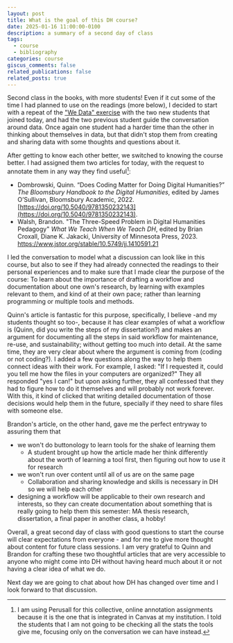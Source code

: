 ```yaml
---
layout: post
title: What is the goal of this DH course?
date: 2025-01-16 11:00:00-0100
description: a summary of a second day of class
tags:
  - course
  - bibliography
categories: course
giscus_comments: false
related_publications: false
related_posts: true
---
```

Second class in the books, with more students! Even if it cut some of the time I had planned to use on the readings (more below), I decided to start with a repeat of the ["We Data" exercise](https://jenniferisasi.github.io/blog/2025/first-day-of-class/) with the two new students that joined today, and had the two previous student guide the conversation around data. Once again one student had a harder time than the other in thinking about themselves in data, but that didn't stop them from creating and sharing data with some thoughts and questions about it. 

After getting to know each other better, we switched to knowing the course better. I had assigned them two articles for today, with the request to annotate them in any way they find useful[^1]: 
- Dombrowski, Quinn. “Does Coding Matter for Doing Digital Humanities?” *The Bloomsbury Handbook to the Digital Humanities*, edited by James O’Sullivan, Bloomsbury Academic, 2022. [https://doi.org/10.5040/9781350232143](https://doi.org/10.5040/9781350232143).
- Walsh, Brandon. "The Three-Speed Problem in Digital Humanities Pedagogy" *What We Teach When We Teach DH*, edited by Brian Croxall, Diane K. Jakacki, University of Minnesota Press, 2023. https://www.jstor.org/stable/10.5749/jj.1410591.21

I led the conversation to model what a discussion can look like in this course, but also to see if they had already connected the readings to their personal experiences and to make sure that I made clear the purpose of the course: To learn about the importance of drafting a workflow and documentation about one own's research, by learning with examples relevant to them, and kind of at their own pace; rather than learning programming or multiple tools and methods.

Quinn's article is fantastic for this purpose, specifically, I believe -and my students thought so too-, because it has clear examples of what a workflow is (Quinn, did you write the steps of my dissertation?) and makes an argument for documenting all the steps in said workflow for maintenance, re-use, and sustainability; without getting too much into detail. At the same time, they are very clear about where the argument is coming from (coding or not coding?). I added a few questions along the way to help them connect ideas with their work. For example, I asked: "If I requested it, could you tell me how the files in your computers are organized?" They all responded "yes I can!" but upon asking further, they all confessed that they had to figure how to do it themselves and will probably not work forever. With this, it kind of clicked that writing detailed documentation of those decisions would help them in the future, specially if they need to share files with someone else.

Brandon's article, on the other hand, gave me the perfect entryway to assuring them that 
- we won't do buttonology to learn tools for the shake of learning them
	- A student brought up how the article made her think differently about the worth of learning a tool first, then figuring out how to use it for research
- we won't run over content until all of us are on the same page
	- Collaboration and sharing knowledge and skills is necessary in DH so we will help each other
- designing a workflow will be applicable to their own research and interests, so they can create documentation about something that is really going to help them this semester: MA thesis research, dissertation, a final paper in another class, a hobby! 

Overall, a great second day of class with good questions to start the course will clear expectations from everyone - and for me to give more thought about content for future class sessions. I am very grateful to Quinn and Brandon for crafting these two thoughtful articles that are very accessible to anyone who might come into DH without having heard much about it or not having a clear idea of what we do. 

Next day we are going to chat about how DH has changed over time and I look forward to that discussion. 

[^1]: I am using Perusall for this collective, online annotation assignments because it is the one that is integrated in Canvas at my institution. I told the students that I am not going to be checking all the stats the tools give me, focusing only on the conversation we can have instead. 